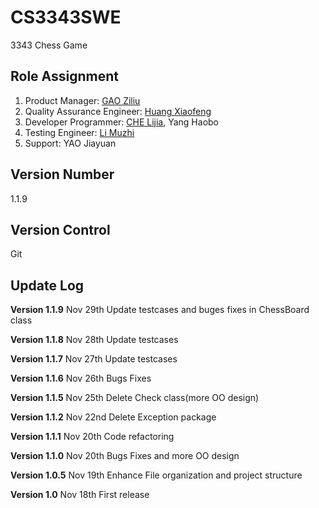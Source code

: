 # CS3343SWE
3343 Chess Game

## Role Assignment
1. Product Manager: [GAO Ziliu](https://github.com/NewReStarter)
2. Quality Assurance Engineer: [Huang Xiaofeng](https://github.com/PaulHuang227)
3. Developer Programmer: [CHE Lijia](https://github.com/CHE-Lijia), Yang Haobo
4. Testing Engineer: [Li Muzhi](https://github.com/RaynorLEE)
5. Support: YAO Jiayuan

## Version Number
1.1.9

## Version Control
Git

## Update Log

**Version 1.1.9** Nov 29th
Update testcases and buges fixes in ChessBoard class

**Version 1.1.8** Nov 28th
Update testcases

**Version 1.1.7** Nov 27th
Update testcases

**Version 1.1.6** Nov 26th
Bugs Fixes

**Version 1.1.5** Nov 25th
Delete Check class(more OO design)

**Version 1.1.2** Nov 22nd
Delete Exception package

**Version 1.1.1** Nov 20th
Code refactoring

**Version 1.1.0** Nov 20th
Bugs Fixes and more OO design

**Version 1.0.5** Nov 19th
Enhance File organization and project structure

**Version 1.0** Nov 18th
First release



